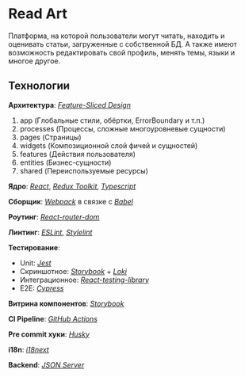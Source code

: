 # Read Art

Платформа, на которой пользователи могут читать, находить и оценивать статьи, загруженные с собственной БД. А также имеют возможность редактировать свой профиль, менять темы, языки и многое другое.

## Технологии

**Архитектура**: [*Feature-Sliced Design*](https://feature-sliced.design/ru/)

1. app (Глобальные стили, обёртки, ErrorBoundary и т.п.)
2. processes (Процессы, cложные многоуровневые сущности)
3. pages (Страницы)
4. widgets (Композиционной слой фичей и сущностей)
5. features (Действия пользователя)
6. entities (Бизнес-сущности)
7. shared (Переиспользуемые ресурсы)

**Ядро**: [*React*](https://react.dev/), [*Redux Toolkit*](https://redux-toolkit.js.org/), [*Typescript*](https://www.typescriptlang.org/)

**Сборщик**: [*Webpack*](https://webpack.js.org/) в связке с [*Babel*](https://babeljs.io/)

**Роутинг**: [*React-router-dom*](https://reactrouter.com/en/main)

**Линтинг**: [*ESLint*](https://eslint.org/), [*Stylelint*](https://stylelint.io/)

**Тестирование**:
- Unit: [*Jest*](https://jestjs.io/)
- Скриншотное: [*Storybook*](https://storybook.js.org) + [*Loki*](https://loki.js.org/)
- Интеграционное: [*React-testing-library*](https://testing-library.com/docs/react-testing-library/intro/)
- E2E: [*Cypress*](https://www.cypress.io/)

**Витрина компонентов**: [*Storybook*](https://storybook.js.org)

**CI Pipeline**: [*GitHub Actions*](https://docs.github.com/en/actions)

**Pre commit хуки**: [*Husky*](https://github.com/typicode/husky)

**i18n**: [*i18next*](https://react.i18next.com/)

**Backend**: [*JSON Server*](https://github.com/typicode/json-server)

